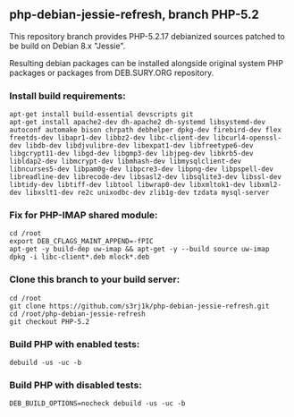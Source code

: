 ## php-debian-jessie-refresh, branch PHP-5.2

This repository branch provides PHP-5.2.17 debianized sources patched to be build on Debian 8.x "Jessie".

Resulting debian packages can be installed alongside original system PHP packages or packages from DEB.SURY.ORG repository.

### Install build requirements:

```
apt-get install build-essential devscripts git
apt-get install apache2-dev dh-apache2 dh-systemd libsystemd-dev autoconf automake bison chrpath debhelper dpkg-dev firebird-dev flex freetds-dev libapr1-dev libbz2-dev libc-client-dev libcurl4-openssl-dev libdb-dev libdjvulibre-dev libexpat1-dev libfreetype6-dev libgcrypt11-dev libgd-dev libgmp3-dev libjpeg-dev libkrb5-dev libldap2-dev libmcrypt-dev libmhash-dev libmysqlclient-dev libncurses5-dev libpam0g-dev libpcre3-dev libpng-dev libpspell-dev libreadline-dev librecode-dev libsasl2-dev libsqlite3-dev libssl-dev libtidy-dev libtiff-dev libtool libwrap0-dev libxmltok1-dev libxml2-dev libxslt1-dev re2c unixodbc-dev zlib1g-dev tzdata mysql-server
```

### Fix for PHP-IMAP shared module:

```
cd /root
export DEB_CFLAGS_MAINT_APPEND=-fPIC
apt-get -y build-dep uw-imap && apt-get -y --build source uw-imap
dpkg -i libc-client*.deb mlock*.deb
```

### Clone this branch to your build server:

```
cd /root
git clone https://github.com/s3rj1k/php-debian-jessie-refresh.git
cd /root/php-debian-jessie-refresh
git checkout PHP-5.2
```

### Build PHP with enabled tests:

```
debuild -us -uc -b
```

### Build PHP with disabled tests:

```
DEB_BUILD_OPTIONS=nocheck debuild -us -uc -b
```
